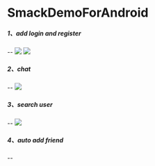 # SmackDemoForAndroid
##### 1、add login and register
--
![](https://github.com/iswsc/SmackDemoForAndroid/blob/master/readme/readme_login.png)
![](https://github.com/iswsc/SmackDemoForAndroid/blob/master/readme/readme_register.png)
##### 2、chat
--
![](https://github.com/iswsc/SmackDemoForAndroid/blob/master/readme/readme_chat.png)
##### 3、search user
--
![](https://github.com/iswsc/SmackDemoForAndroid/blob/master/readme/readme_search.png)
##### 4、auto add friend
--
